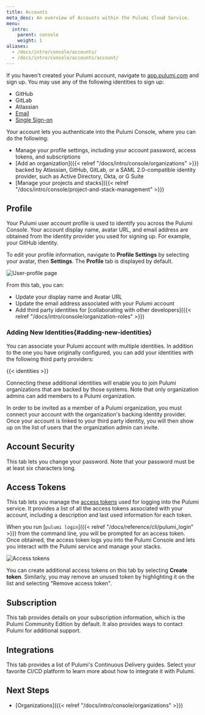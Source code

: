 ```yaml
---
title: Accounts
meta_desc: An overview of Accounts within the Pulumi Cloud Service.
menu:
  intro:
    parent: console
    weight: 1
aliases:
  - /docs/intro/console/accounts/
  - /docs/intro/console/accounts/account/
---
```


If you haven't created your Pulumi account, navigate to [app.pulumi.com](https://app.pulumi.com) and sign
up. You may use any of the following identities to sign up:

* GitHub
* GitLab
* Atlassian
* [Email](https://app.pulumi.com/signin/email)
* [Single Sign-on](https://app.pulumi.com/signin/sso)

Your account lets you authenticate into the Pulumi Console, where you can do the
following:

* Manage your profile settings, including your account password, access tokens, and subscriptions
* [Add an organization]({{< relref "/docs/intro/console/organizations" >}}) backed by Atlassian, GitHub, GitLab, or a SAML
  2.0-compatible identity provider, such as Active Directory, Okta, or G Suite
* [Manage your projects and stacks]({{< relref "/docs/intro/console/project-and-stack-management" >}})

## Profile

Your Pulumi user account profile is used to identify you across the Pulumi
Console.  Your account display name, avatar URL, and email address are
obtained from the identity provider you used for signing up. For example, your
GitHub identity.

To edit your profile information, navigate to **Profile Settings** by selecting
your avatar, then **Settings**. The **Profile** tab is displayed by default.

![User-profile page](/images/docs/reference/service/user-profile-page.png)

From this tab, you can:

* Update your display name and Avatar URL
* Update the email address associated with your Pulumi account
* Add third party identities for [collaborating with other developers]({{< relref "/docs/intro/console/organization-roles" >}})

### Adding New Identities{#adding-new-identities}

You can associate your Pulumi account with multiple identities. In addition to the one you have originally configured, you can add your identities with the following third party providers:

{{< identities >}}

Connecting these additional identities will enable
you to join Pulumi organizations that are backed by those systems. Note that only
organization admins can add members to a Pulumi organization.

In order to be invited as a member of a Pulumi organization, you must connect
your account with the organization's backing identity provider. Once your
account is linked to your third party identity, you will then show up on the
list of users that the organization admin can invite.

## Account Security

This tab lets you change your password. Note that your password must be at least six characters long.

## Access Tokens

This tab lets you manage the [access tokens](https://en.wikipedia.org/wiki/Access_token) used for logging into the Pulumi service. It provides a list of all the access tokens associated with your account, including a description and last used information for each token.

When you run [`pulumi login`]({{< relref "/docs/reference/cli/pulumi_login" >}}) from the command line, you will be prompted for an access token. Once obtained, the access token logs you into the Pulumi Console and lets you interact with the Pulumi service and manage your stacks.

![Access tokens](/images/docs/reference/service/access-tokens.png)

You can create additional access tokens on this tab by selecting **Create token**. Similarly, you may remove an unused token by highlighting it on the list and selecting "Remove access token".

## Subscription

This tab provides details on your subscription information, which is the Pulumi Community Edition by default. It also provides ways to contact Pulumi for additional support.

## Integrations

This tab provides a list of Pulumi's Continuous Delivery guides. Select your favorite CI/CD platform to learn more about how to integrate it with Pulumi.

## Next Steps

* [Organizations]({{< relref "/docs/intro/console/organizations" >}})
